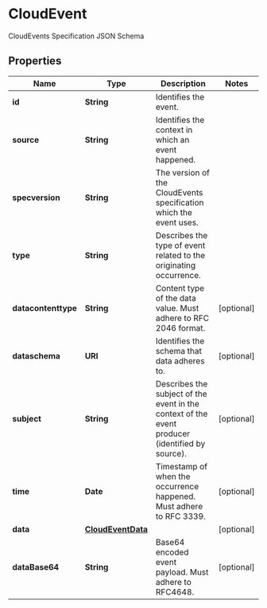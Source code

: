

# CloudEvent

CloudEvents Specification JSON Schema

## Properties

| Name | Type | Description | Notes |
|------------ | ------------- | ------------- | -------------|
|**id** | **String** | Identifies the event. |  |
|**source** | **String** | Identifies the context in which an event happened. |  |
|**specversion** | **String** | The version of the CloudEvents specification which the event uses. |  |
|**type** | **String** | Describes the type of event related to the originating occurrence. |  |
|**datacontenttype** | **String** | Content type of the data value. Must adhere to RFC 2046 format. |  [optional] |
|**dataschema** | **URI** | Identifies the schema that data adheres to. |  [optional] |
|**subject** | **String** | Describes the subject of the event in the context of the event producer (identified by source). |  [optional] |
|**time** | **Date** | Timestamp of when the occurrence happened. Must adhere to RFC 3339. |  [optional] |
|**data** | [**CloudEventData**](CloudEventData.md) |  |  [optional] |
|**dataBase64** | **String** | Base64 encoded event payload. Must adhere to RFC4648. |  [optional] |



